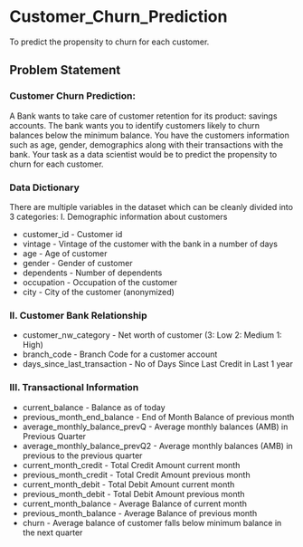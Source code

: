 # Customer_Churn_Prediction
To predict the propensity to churn for each customer.
## Problem Statement
### Customer Churn Prediction:
A Bank wants to take care of customer retention for its product: savings accounts. The bank wants you to identify customers likely to churn balances below the minimum balance. You have the customers information such as age, gender, demographics along with their transactions with the bank.
Your task as a data scientist would be to predict the propensity to churn for each customer.
### Data Dictionary
There are multiple variables in the dataset which can be cleanly divided into 3 categories:
I. Demographic information about customers
 - customer_id - Customer id 
 - vintage - Vintage of the customer with the bank in a number of days 
 - age - Age of customer 
 - gender - Gender of customer 
 - dependents - Number of dependents 
 - occupation - Occupation of the customer 
 - city - City of the customer (anonymized) 
 
### II. Customer Bank Relationship
 - customer_nw_category - Net worth of customer (3: Low 2: Medium 1: High) 
 - branch_code - Branch Code for a customer account 
 - days_since_last_transaction - No of Days Since Last Credit in Last 1 year 
 
 ### III. Transactional Information
 - current_balance - Balance as of today 
 - previous_month_end_balance - End of Month Balance of previous month 
 - average_monthly_balance_prevQ - Average monthly balances (AMB) in Previous Quarter 
 - average_monthly_balance_prevQ2 - Average monthly balances (AMB) in previous to the previous quarter 
 - current_month_credit - Total Credit Amount current month 
 - previous_month_credit - Total Credit Amount previous month 
 - current_month_debit - Total Debit Amount current month 
 - previous_month_debit - Total Debit Amount previous month 
 - current_month_balance - Average Balance of current month 
 - previous_month_balance - Average Balance of previous month 
 - churn - Average balance of customer falls below minimum balance in the next quarter 
